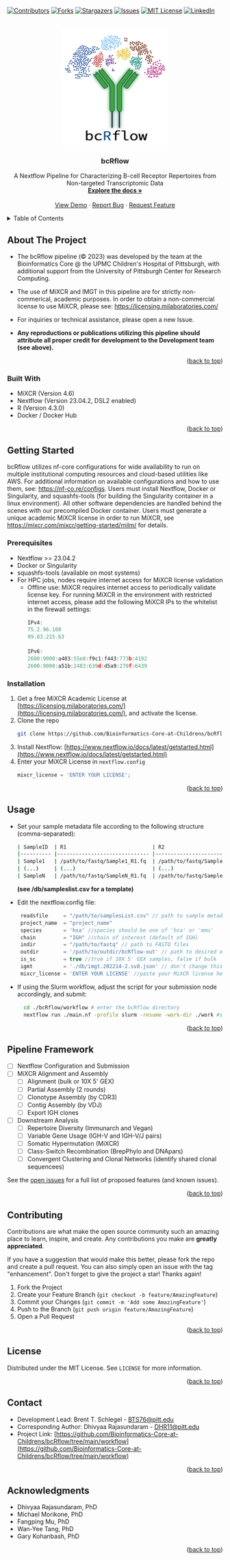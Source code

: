 <!-- Improved compatibility of back to top link: See: https://github.com/othneildrew/Best-README-Template/pull/73 -->
<a name="readme-top"></a>
<!--
*** Thanks for checking out the Best-README-Template. If you have a suggestion
*** that would make this better, please fork the repo and create a pull request
*** or simply open an issue with the tag "enhancement".
*** Don't forget to give the project a star!
*** Thanks again! Now go create something AMAZING! :D
-->



<!-- PROJECT SHIELDS -->
<!--
*** I'm using markdown "reference style" links for readability.
*** Reference links are enclosed in brackets [ ] instead of parentheses ( ).
*** See the bottom of this document for the declaration of the reference variables
*** for contributors-url, forks-url, etc. This is an optional, concise syntax you may use.
*** https://www.markdownguide.org/basic-syntax/#reference-style-links
-->
[![Contributors][contributors-shield]][contributors-url]
[![Forks][forks-shield]][forks-url]
[![Stargazers][stars-shield]][stars-url]
[![Issues][issues-shield]][issues-url]
[![MIT License][license-shield]][license-url]
[![LinkedIn][linkedin-shield]][linkedin-url]



<!-- PROJECT LOGO -->
<br />
<div align="center">
  <a href="https://github.com/Bioinformatics-Core-at-Childrens/bcRflow/tree/main/workflow">
    <img src="db/logo.png" alt="bcRflow logo" width="250" height="275">
  </a>

<h3 align="center">bcRflow</h3>

  <p align="center">
    A Nextflow Pipeline for Characterizing B-cell Receptor Repertoires from Non-targeted Transcriptomic Data
    <br />
    <a href="https://github.com/Bioinformatics-Core-at-Childrens/bcRflow"><strong>Explore the docs »</strong></a>
    <br />
    <br />
    <a href="https://github.com/Bioinformatics-Core-at-Childrens/bcRflow/tree/main/workflow">View Demo</a>
    ·
    <a href="https://github.com/Bioinformatics-Core-at-Childrens/bcRflow/issues">Report Bug</a>
    ·
    <a href="https://github.com/Bioinformatics-Core-at-Childrens/bcRflow/issues">Request Feature</a>
  </p>
</div>



<!-- TABLE OF CONTENTS -->
<details>
  <summary>Table of Contents</summary>
  <ol>
    <li>
      <a href="#about-the-project">About The Project</a>
      <ul>
        <li><a href="#built-with">Built With</a></li>
      </ul>
    </li>
    <li>
      <a href="#getting-started">Getting Started</a>
      <ul>
        <li><a href="#prerequisites">Prerequisites</a></li>
        <li><a href="#installation">Installation</a></li>
      </ul>
    </li>
    <li><a href="#usage">Usage</a></li>
    <li><a href="#framework">Pipeline Framework</a></li>
    <li><a href="#contributing">Contributing</a></li>
    <li><a href="#license">License</a></li>
    <li><a href="#contact">Contact</a></li>
    <li><a href="#acknowledgments">Acknowledgments</a></li>
  </ol>
</details>



<!-- ABOUT THE PROJECT -->
## About The Project

* The bcRflow pipeline (©️ 2023) was developed by the team at the Bioinformatics Core @ the UPMC Children's Hospital of Pittsburgh, with additional support from the University of Pittsburgh Center for Research Computing.

* The use of MiXCR and IMGT in this pipeline are for strictly non-commerical, academic purposes.
In order to obtain a non-commercial license to use MiXCR, please see: https://licensing.milaboratories.com/

* For inquiries or technical assistance, please open a new Issue.

* __Any reproductions or publications utilizing this pipeline should attribute all proper credit for development to the Development team (see above).__

<p align="right">(<a href="#readme-top">back to top</a>)</p>


### Built With

* MiXCR (Version 4.6)
* Nextflow (Version 23.04.2, DSL2 enabled)
* R (Version 4.3.0)
* Docker / Docker Hub

<p align="right">(<a href="#readme-top">back to top</a>)</p>

<!-- GETTING STARTED -->
## Getting Started

bcRflow utilizes nf-core configurations for wide availability to run on multiple institutional computing resources and cloud-based utilities like AWS. For additional information on available configurations and how to use them, see: https://nf-co.re/configs. Users must install Nextflow, Docker or Singularity, and squashfs-tools (for building the Singularity container in a linux environment). All other software dependencies are handled behind the scenes with our precompiled Docker container. Users must generate a unique academic MiXCR license in order to run MiXCR, see https://mixcr.com/mixcr/getting-started/milm/ for details. 

### Prerequisites
* Nextflow >= 23.04.2
* Docker or Singularity
* squashfs-tools (available on most systems)
* For HPC jobs, nodes require internet access for MiXCR license validation
  * Offline use:
    MiXCR requires internet access to periodically validate license key. For running MiXCR in the environment with restricted internet access, please add the following MiXCR IPs to the whitelist in the firewall settings:
    ```js
    IPv4:
    75.2.96.100
    99.83.215.63
    
    IPv6:
    2600:9000:a403:55e8:f9c1:f443:773b:4192
    2600:9000:a51b:2483:639d:d5a9:270f:6439
    ```


### Installation

1. Get a free MiXCR Academic License at [https://licensing.milaboratories.com/](https://licensing.milaboratories.com/), and activate the license.
2. Clone the repo
   ```sh
   git clone https://github.com/Bioinformatics-Core-at-Childrens/bcRflow/tree/main/workflow.git
   ```
3. Install Nextflow: [https://www.nextflow.io/docs/latest/getstarted.html](https://www.nextflow.io/docs/latest/getstarted.html)
4. Enter your MiXCR License in `nextflow.config`
   ```js
   mixcr_license = 'ENTER YOUR LICENSE';
   ```

<p align="right">(<a href="#readme-top">back to top</a>)</p>

<!-- USAGE EXAMPLES -->
## Usage
* Set your sample metadata file according to the following structure (comma-separated):
  ```sh
  | SampleID  | R1                            | R2                            | Group     |
  |---------- |------------------------------ |------------------------------ |--------   |
  | Sample1   | /path/to/fastq/Sample1_R1.fq  | /path/to/fastq/Sample1_R2.fq  | Group1    |
  | (...)     | (...)                         | (...)                         | (...)     |
  | SampleN   | /path/to/fastq/SampleN_R1.fq  | /path/to/fastq/SampleN_R2.fq  | GroupN    |
  ```
  __(see /db/sampleslist.csv for a template)__

* Edit the nextflow.config file:
  ```js
   readsfile     = "/path/to/samplesList.csv" // path to sample metadata file
   project_name  = "project_name"
   species       = 'hsa' //species should be one of 'hsa' or 'mmu'
   chain         = "IGH" //chain of interest (default of IGH)
   indir         = "/path/to/fastq" // path to FASTQ files
   outdir        = '/path/to/outdir/bcRflow-out' // path to desired output directory
   is_sc         = true //true if 10X 5' GEX samples, false if bulk
   igmt          = './db/imgt.202214-2.sv8.json' // don't change this 
   mixcr_license = 'ENTER YOUR LICENSE' //paste your MiXCR license here (the string, not the file path)
  ```

* If using the Slurm workflow, adjust the script for your submission node accordingly, and submit:
  ```sh
    cd ./bcRflow/workflow # enter the bcRflow directory
    nextflow run ./main.nf -profile slurm -resume -work-dir ./work #set the relative paths according to your directory
  ```

<p align="right">(<a href="#readme-top">back to top</a>)</p>

<!-- FRAMEWORK -->
## Pipeline Framework

- [ ] Nextflow Configuration and Submission
- [ ] MiXCR Alignment and Assembly
    - [ ] Alignment (bulk or 10X 5' GEX)
    - [ ] Partial Assembly (2 rounds)
    - [ ] Clonotype Assembly (by CDR3)
    - [ ] Contig Assembly (by VDJ)
    - [ ] Export IGH clones
- [ ] Downstream Analysis
    - [ ] Repertoire Diversity (Immunarch and Vegan)
    - [ ] Variable Gene Usage (IGH-V and IGH-V/J pairs)
    - [ ] Somatic Hypermutation (MiXCR)
    - [ ] Class-Switch Recombination (BrepPhylo and DNApars)
    - [ ] Convergent Clustering and Clonal Networks (identify shared clonal sequencees)

See the [open issues](https://github.com/Bioinformatics-Core-at-Childrens/bcRflow/issues) for a full list of proposed features (and known issues).

<p align="right">(<a href="#readme-top">back to top</a>)</p>

<!-- CONTRIBUTING -->
## Contributing

Contributions are what make the open source community such an amazing place to learn, inspire, and create. Any contributions you make are **greatly appreciated**.

If you have a suggestion that would make this better, please fork the repo and create a pull request. You can also simply open an issue with the tag "enhancement".
Don't forget to give the project a star! Thanks again!

1. Fork the Project
2. Create your Feature Branch (`git checkout -b feature/AmazingFeature`)
3. Commit your Changes (`git commit -m 'Add some AmazingFeature'`)
4. Push to the Branch (`git push origin feature/AmazingFeature`)
5. Open a Pull Request

<p align="right">(<a href="#readme-top">back to top</a>)</p>



<!-- LICENSE -->
## License

Distributed under the MIT License. See `LICENSE` for more information.

<p align="right">(<a href="#readme-top">back to top</a>)</p>

<!-- CONTACT -->
## Contact
* Development Lead: Brent T. Schlegel - BTS76@pitt.edu
* Corresponding Author: Dhivyaa Rajasundaram - DHR11@pitt.edu
* Project Link: [https://github.com/Bioinformatics-Core-at-Childrens/bcRflow/tree/main/workflow](https://github.com/Bioinformatics-Core-at-Childrens/bcRflow/tree/main/workflow)

<p align="right">(<a href="#readme-top">back to top</a>)</p>

<!-- ACKNOWLEDGMENTS -->
## Acknowledgments

* []() Dhivyaa Rajasundaram, PhD
* []() Michael Morikone, PhD
* []() Fangping Mu, PhD
* []() Wan-Yee Tang, PhD
* []() Gary Kohanbash, PhD


<p align="right">(<a href="#readme-top">back to top</a>)</p>

<!-- MARKDOWN LINKS & IMAGES -->
<!-- https://www.markdownguide.org/basic-syntax/#reference-style-links -->
[Nextflow]: https://www.nextflow.io/
[MiXCR]: https://mixcr.com/
[contributors-shield]: https://img.shields.io/github/contributors/Bioinformatics-Core-at-Childrens/bcRflow.svg?style=for-the-badge
[contributors-url]: https://github.com/Bioinformatics-Core-at-Childrens/bcRflow/graphs/contributors
[forks-shield]: https://img.shields.io/github/forks/Bioinformatics-Core-at-Childrens/bcRflow.svg?style=for-the-badge
[forks-url]: https://github.com/Bioinformatics-Core-at-Childrens/bcRflow/tree/main/workflow/network/members
[stars-shield]: https://img.shields.io/github/stars/Bioinformatics-Core-at-Childrens/bcRflow.svg?style=for-the-badge
[stars-url]: https://github.com/Bioinformatics-Core-at-Childrens/bcRflow/tree/main/workflow/stargazers
[issues-shield]: https://img.shields.io/github/issues/Bioinformatics-Core-at-Childrens/bcRflow.svg?style=for-the-badge
[issues-url]: https://github.com/Bioinformatics-Core-at-Childrens/bcRflow/issues
[license-shield]: https://img.shields.io/github/license/Bioinformatics-Core-at-Childrens/bcRflow.svg?style=for-the-badge
[license-url]: https://github.com/Bioinformatics-Core-at-Childrens/bcRflow/tree/main/workflow/LICENSE
[linkedin-shield]: https://img.shields.io/badge/-LinkedIn-black.svg?style=for-the-badge&logo=linkedin&colorB=555
[linkedin-url]: https://linkedin.com/in/brent-schlegel-539638173
[product-screenshot]: images/screenshot.png
[Next.js]: https://img.shields.io/badge/next.js-000000?style=for-the-badge&logo=nextdotjs&logoColor=white
[Next-url]: https://nextjs.org/
[React.js]: https://img.shields.io/badge/React-20232A?style=for-the-badge&logo=react&logoColor=61DAFB
[React-url]: https://reactjs.org/
[Vue.js]: https://img.shields.io/badge/Vue.js-35495E?style=for-the-badge&logo=vuedotjs&logoColor=4FC08D
[Vue-url]: https://vuejs.org/
[Angular.io]: https://img.shields.io/badge/Angular-DD0031?style=for-the-badge&logo=angular&logoColor=white
[Angular-url]: https://angular.io/
[Svelte.dev]: https://img.shields.io/badge/Svelte-4A4A55?style=for-the-badge&logo=svelte&logoColor=FF3E00
[Svelte-url]: https://svelte.dev/
[Laravel.com]: https://img.shields.io/badge/Laravel-FF2D20?style=for-the-badge&logo=laravel&logoColor=white
[Laravel-url]: https://laravel.com
[Bootstrap.com]: https://img.shields.io/badge/Bootstrap-563D7C?style=for-the-badge&logo=bootstrap&logoColor=white
[Bootstrap-url]: https://getbootstrap.com
[JQuery.com]: https://img.shields.io/badge/jQuery-0769AD?style=for-the-badge&logo=jquery&logoColor=white
[JQuery-url]: https://jquery.com 
